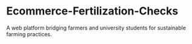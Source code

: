 # Ecommerce-Fertilization-Checks
A web platform bridging farmers and university students for sustainable farming practices.
